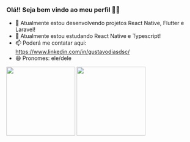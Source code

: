 ### Olá!! Seja bem vindo ao meu perfil  🐧👋

- 🔭 Atualmente estou desenvolvendo projetos React Native, Flutter e Laravel! 
- 🌱 Atualmente estou estudando React Native e Typescript!
- 📫 Poderá me contatar aqui: https://www.linkedin.com/in/gustavodiasdsc/
- 😄 Pronomes: ele/dele

<a href="https://github.com/gustavodscruz/github-readme-stats"><img height="180em" src= "https://github-readme-stats.vercel.app/api?username=gustavodscruz&show_icons=true&theme=tokyonight"></a>
<a href="https://github.com/gustavodscruz/github-readme-stats"><img height="180em" src="https://github-readme-stats.vercel.app/api/top-langs/?username=gustavodscruz&layout=compact&theme=tokyonight"></a>


